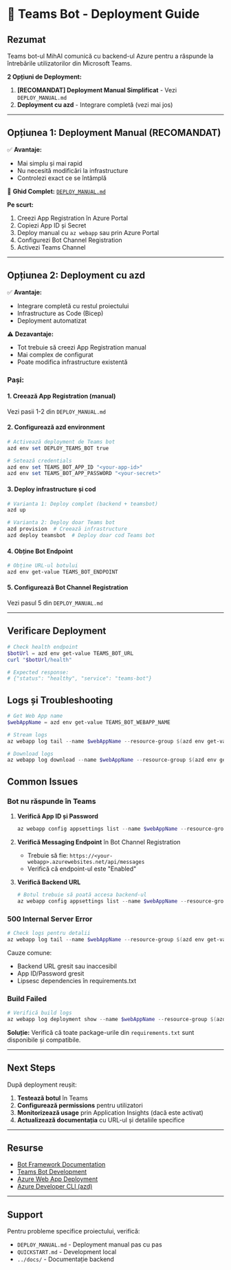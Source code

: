 # 🚀 Teams Bot - Deployment Guide

## Rezumat

Teams bot-ul MihAI comunică cu backend-ul Azure pentru a răspunde la întrebările utilizatorilor din Microsoft Teams.

**2 Opțiuni de Deployment:**

1. **[RECOMANDAT] Deployment Manual Simplificat** - Vezi `DEPLOY_MANUAL.md`
2. **Deployment cu azd** - Integrare completă (vezi mai jos)

---

## Opțiunea 1: Deployment Manual (RECOMANDAT)

✅ **Avantaje:**
- Mai simplu și mai rapid
- Nu necesită modificări la infrastructure
- Controlezi exact ce se întâmplă

📖 **Ghid Complet:** [`DEPLOY_MANUAL.md`](./DEPLOY_MANUAL.md)

**Pe scurt:**
1. Creezi App Registration în Azure Portal
2. Copiezi App ID și Secret
3. Deploy manual cu `az webapp` sau prin Azure Portal
4. Configurezi Bot Channel Registration
5. Activezi Teams Channel

---

## Opțiunea 2: Deployment cu azd

✅ **Avantaje:**
- Integrare completă cu restul proiectului
- Infrastructure as Code (Bicep)
- Deployment automatizat

⚠️ **Dezavantaje:**
- Tot trebuie să creezi App Registration manual
- Mai complex de configurat
- Poate modifica infrastructure existentă

### Pași:

#### 1. Creează App Registration (manual)
Vezi pasii 1-2 din `DEPLOY_MANUAL.md`

#### 2. Configurează azd environment

```powershell
# Activează deployment de Teams bot
azd env set DEPLOY_TEAMS_BOT true

# Setează credentials
azd env set TEAMS_BOT_APP_ID "<your-app-id>"
azd env set TEAMS_BOT_APP_PASSWORD "<your-secret>"
```

#### 3. Deploy infrastructure și cod

```powershell
# Varianta 1: Deploy complet (backend + teamsbot)
azd up

# Varianta 2: Deploy doar Teams bot
azd provision  # Creează infrastructure
azd deploy teamsbot  # Deploy doar cod Teams bot
```

#### 4. Obține Bot Endpoint

```powershell
# Obține URL-ul botului
azd env get-value TEAMS_BOT_ENDPOINT
```

#### 5. Configurează Bot Channel Registration

Vezi pasul 5 din `DEPLOY_MANUAL.md`

---

## Verificare Deployment

```powershell
# Check health endpoint
$botUrl = azd env get-value TEAMS_BOT_URL
curl "$botUrl/health"

# Expected response:
# {"status": "healthy", "service": "teams-bot"}
```

## Logs și Troubleshooting

```powershell
# Get Web App name
$webAppName = azd env get-value TEAMS_BOT_WEBAPP_NAME

# Stream logs
az webapp log tail --name $webAppName --resource-group $(azd env get-value AZURE_RESOURCE_GROUP)

# Download logs
az webapp log download --name $webAppName --resource-group $(azd env get-value AZURE_RESOURCE_GROUP)
```

## Common Issues

### Bot nu răspunde în Teams
1. **Verifică App ID și Password**
   ```powershell
   az webapp config appsettings list --name $webAppName --resource-group $(azd env get-value AZURE_RESOURCE_GROUP) | Select-String "MICROSOFT_APP"
   ```

2. **Verifică Messaging Endpoint** în Bot Channel Registration
   - Trebuie să fie: `https://<your-webapp>.azurewebsites.net/api/messages`
   - Verifică că endpoint-ul este "Enabled"

3. **Verifică Backend URL**
   ```powershell
   # Botul trebuie să poată accesa backend-ul
   az webapp config appsettings list --name $webAppName --resource-group $(azd env get-value AZURE_RESOURCE_GROUP) | Select-String "BACKEND_URL"
   ```

### 500 Internal Server Error

```powershell
# Check logs pentru detalii
az webapp log tail --name $webAppName --resource-group $(azd env get-value AZURE_RESOURCE_GROUP)
```

Cauze comune:
- Backend URL gresit sau inaccesibil
- App ID/Password gresit
- Lipsesc dependencies în requirements.txt

### Build Failed

```powershell
# Verifică build logs
az webapp log deployment show --name $webAppName --resource-group $(azd env get-value AZURE_RESOURCE_GROUP)
```

**Soluție:** Verifică că toate package-urile din `requirements.txt` sunt disponibile și compatibile.

---

## Next Steps

După deployment reușit:

1. **Testează botul** în Teams
2. **Configurează permissions** pentru utilizatori
3. **Monitorizează usage** prin Application Insights (dacă este activat)
4. **Actualizează documentația** cu URL-ul și detaliile specifice

---

## Resurse

- [Bot Framework Documentation](https://docs.microsoft.com/azure/bot-service/)
- [Teams Bot Development](https://docs.microsoft.com/microsoftteams/platform/bots/what-are-bots)
- [Azure Web App Deployment](https://docs.microsoft.com/azure/app-service/)
- [Azure Developer CLI (azd)](https://learn.microsoft.com/azure/developer/azure-developer-cli/)

---

## Support

Pentru probleme specifice proiectului, verifică:
- `DEPLOY_MANUAL.md` - Deployment manual pas cu pas
- `QUICKSTART.md` - Development local
- `../docs/` - Documentație backend

